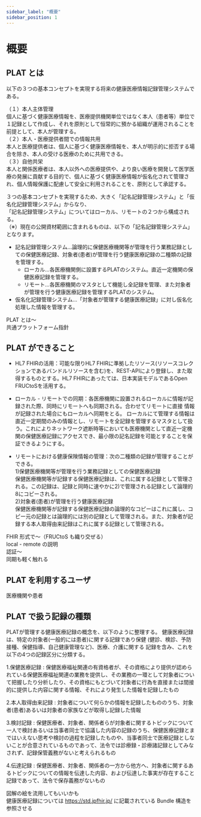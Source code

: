 ```yaml
---
sidebar_label: "概要"
sidebar_position: 1
---
```


# 概要

## PLAT とは

以下の３つの基本コンセプトを実現する将来の健康医療情報記録管理システムである。

（１）本人主体管理  
個⼈に基づく健康医療情報を、医療提供機関単位ではなく本人（患者等）単位で１記録として作成し、それを原則として恒常的に預かる組織が運用されることを前提として、本人が管理する。  
（２）本人・医療提供者間での情報共用  
本人と医療提供者は、個⼈に基づく健康医療情報を、本人が明示的に拒否する場合を除き、本人の受ける医療のために共用できる。  
（３）自他共栄  
本人と関係医療者は、本人以外への医療提供や、より良い医療を開発して医学医療の発展に貢献する目的で、個人に基づく健康医療情報が仮名化されて管理され、個人情報保護に配慮して安全に利用されることを、原則として承認する。  
  
３つの基本コンセプトを実現するため、大きく「記名記録管理システム」と「仮名化記録管理システム」からなり、  
「記名記録管理システム」についてはローカル、リモートの２つから構成される。  
（※）現在の公開資材範囲に含まれるものは、以下の「記名記録管理システム」となります。  

- 記名記録管理システム…論理的に保健医療機関等が管理を行う業務記録としての保健医療記録、対象者(患者)が管理を行う健康医療記録の二種類の記録を管理する。
    - ローカル…各医療機関側に設置するPLATのシステム。直近一定機関の保健医療記録を管理する。
    - リモート…各医療機関のマスタとして機能し全記録を管理、また対象者が管理を行う健康医療記録を管理するPLATのシステム。
-  仮名化記録管理システム…「対象者が管理する健康医療記録」に対し仮名化処理した情報を管理する。  

PLAT とは〜  
共通プラットフォーム指針

## PLAT ができること

- HL7 FHIRの活用：可能な限りHL7 FHIRに準拠したリソース(リソースコレクションであるバンドルリソースを含む)を、REST-APIにより登録し、また取得するものとする。HL7 FHIRにあったては、日本実装モデルであるOpen FRUCtoSを活用する。

- ローカル - リモートでの同期：各医療機関に設置されるローカルに情報が記録された際、同時にリモートへも同期される。合わせてリモートに直接 情報が記録された場合にもローカルへ同期をとる。 ローカルにて管理する情報は直近一定期間のみの情報とし、リモートを全記録を管理するマスタとして扱う。これによりネットワーク遮断時等においても医療機関として直近一定機関の保健医療記録にアクセスでき、最小限の記名記録を可能とすることを保証できるようにする。

- リモートにおける健康保険情報の管理：次の二種類の記録が管理することができる。  
    1)保健医療機関等が管理を行う業務記録としての保健医療記録  
            保健医療機関等が記録する保健医療記録は、これに属する記録として管理される。この記録は、記録と同時に速やかに2)で管理される記録として論理的8にコピーされる。  
    2)対象者(患者)が管理を行う健康医療記録  
            保健医療機関等が記録する保健医療記録の論理的なコピーはこれに属し、コピー元の記録とは論理的には別の記録として管理される。また、対象者が記録する本人取得由来記録はこれに属する記録として管理される。  

FHIR 形式で〜（FRUCtoS も織り交ぜる）  
local - remote の説明  
認証〜  
同期も軽く触れる

## PLAT を利用するユーザ

医療機関や患者

## PLAT で扱う記録の種類

PLATが管理する健康医療記録の概念を、以下のように整理する。
健康医療記録は、特定の対象者(一般的には患者)に関する記録であり保健
(健診、検診、予防接種、保健指導、自己健康管理など)、医療、介護に関する
記録を含み、これを以下の4つの記録区分に分類する。   
  
1.保健医療記録 : 保健医療福祉関連の有資格者が、その資格により提供が認められている保健医療福祉関連の業務を提供し、その業務の一環として対象者について把握したり分析したり、その資格にもとづいて対象者に行為を直接または間接的に提供した内容に関する情報、それにより発生した情報を記録したもの  
  
2.本人取得由来記録 : 対象者について何らかの情報を記録したもののうち、対象者(患者)あるいは対象者の家族などが取得し記録した情報  
  
3.検討記録  : 保健医療者、対象者、関係者らが対象者に関するトピックについて一人で検討あるいは当事者同士で協議した内容の記録のうち、保健医療記録とまではいえない思考や検討の過程を記録したものや、当事者同士で医療記録としないことが合意されているものであって、法令では診療録・診療諸記録としてみなされず、記録保管義務がないと考えられるもの
  
4.伝達記録  : 保健医療者、対象者、関係者の一方から他方へ、対象者に関するあるトピックについての情報を伝達した内容、および伝達した事実が存在すること記録であって、法令で保存義務がないもの
  
 

図解の絵を流用してもいいかも  
健康医療記録については https://std.jpfhir.jp/ に記載されている Bundle 構造を参照させる

